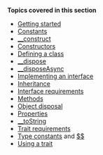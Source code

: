 **Topics covered in this section**

* [Getting started](some-basics.md)
* [Constants](constants.md)
* [__construct](constructors.md)
* [Constructors](constructors.md)
* [Defining a class](defining-a-basic-class.md)
* [__dispose](methods-with-predefined-semantics#method-__dispose)
* [__disposeAsync](methods-with-predefined-semantics#method-__disposeAsync.md)
* [Implementing an interface](implementing-an-interface.md)
* [Inheritance](inheritance.md)
* [Interface requirements](trait-and-interface-requirements.md)
* [Methods](methods.md)
* [Object disposal](object-disposal.md)
* [Properties](properties.md)
* [__toString](methods-with-predefined-semantics#method-__toString)
* [Trait requirements](trait-and-interface-requirements.md)
* [Type constants](type-constants.md) and [$$](type-constants-revisited.md)
* [Using a trait](using-a-trait.md)
